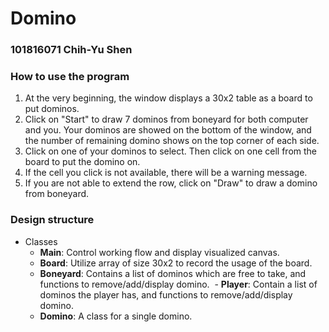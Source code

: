 # Domino
### 101816071 Chih-Yu Shen

### How to use the program
1. At the very beginning, the window displays a 30x2 table as a board to put dominos.
2. Click on "Start" to draw 7 dominos from boneyard for both computer and you. Your dominos are showed on the bottom of the window, and the number of remaining domino shows on the top corner of each side.
3. Click on one of your dominos to select. Then click on one cell from the board to put the domino on. 
4. If the cell you click is not available, there will be a warning message.
5. If you are not able to extend the row, click on "Draw" to draw a domino from boneyard.

### Design structure
- Classes
  - **Main**: Control working flow and display visualized canvas.
  - **Board**: Utilize array of size 30x2 to record the usage of the board. 
  - **Boneyard**: Contains a list of dominos which are free to take, and functions to remove/add/display domino.
  - **Player**: Contain a list of dominos the player has, and functions to remove/add/display domino.
  - **Domino**: A class for a single domino. 
  
  
  
